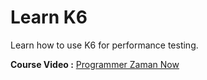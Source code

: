 # Learn K6
Learn how to use K6 for performance testing.

**Course Video :** [Programmer Zaman Now](https://www.youtube.com/watch?v=VGO5CfOve90)
